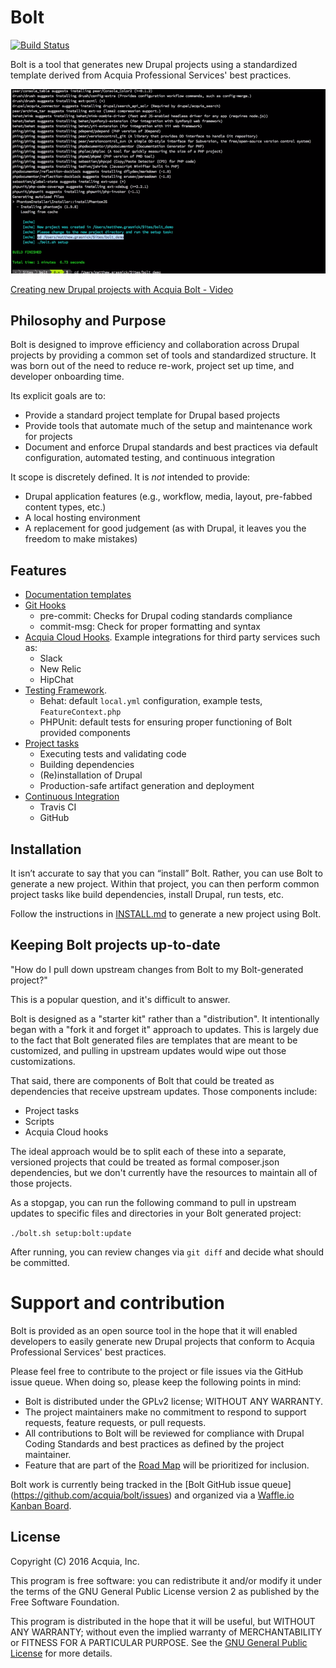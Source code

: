 # Bolt

[![Build Status](https://travis-ci.org/acquia/bolt.svg?branch=8.x)](https://travis-ci.org/acquia/bolt)

Bolt is a tool that generates new Drupal projects using a standardized template derived from Acquia Professional Services' best practices.

[![Creating new Drupal projects with Acquia Bolt - Video](acquia_bolt_video.png)](https://www.youtube.com/watch?v=BrsZAyfj2tE)

[Creating new Drupal projects with Acquia Bolt - Video](https://www.youtube.com/watch?v=BrsZAyfj2tE)

## Philosophy and Purpose

Bolt is designed to improve efficiency and collaboration across Drupal projects by providing a common set of tools and standardized structure. It was born out of the need to reduce re-work, project set up time, and developer onboarding time.

Its explicit goals are to:

* Provide a standard project template for Drupal based projects
* Provide tools that automate much of the setup and maintenance work for projects
* Document and enforce Drupal standards and best practices via default configuration, automated testing, and continuous integration

It scope is discretely defined. It is *not* intended to provide:

* Drupal application features (e.g., workflow, media, layout, pre-fabbed content types, etc.)
* A local hosting environment
* A replacement for good judgement (as with Drupal, it leaves you the freedom to make mistakes)

## Features

* [Documentation templates](template/README.md)
* [Git Hooks](template/scripts/git-hooks)
    * pre-commit: Checks for Drupal coding standards compliance
    * commit-msg: Check for proper formatting and syntax
* [Acquia Cloud Hooks](template/hooks). Example integrations for third party services such as:
    * Slack
    * New Relic
    * HipChat
* [Testing Framework](template/tests).
    * Behat: default `local.yml` configuration, example tests, `FeatureContext.php`
    * PHPUnit: default tests for ensuring proper functioning of Bolt provided components
* [Project tasks](template/readme/project-tasks.md)
    * Executing tests and validating code
    * Building dependencies
    * (Re)installation of Drupal
    * Production-safe artifact generation and deployment
* [Continuous Integration](template/build/README.md)
    * Travis CI
    * GitHub

## Installation

It isn’t accurate to say that you can “install” Bolt. Rather, you can use Bolt to generate a new project. Within that project, you can then perform common project tasks like build dependencies, install Drupal, run tests, etc.

Follow the instructions in [INSTALL.md](INSTALL.md) to generate a new project using Bolt.


## Keeping Bolt projects up-to-date

"How do I pull down upstream changes from Bolt to my Bolt-generated project?"

This is a popular question, and it's difficult to answer.

Bolt is designed as a "starter kit" rather than a "distribution". It intentionally began with a "fork it and forget it" approach to updates. This is largely due to the fact that Bolt generated files are templates that are meant to be customized, and pulling in upstream updates would wipe out those customizations.

That said, there are components of Bolt that could be treated as dependencies that receive upstream updates. Those components include:

* Project tasks
* Scripts
* Acquia Cloud hooks

The ideal approach would be to split each of these into a separate, versioned projects that could be treated as formal composer.json dependencies, but we don't currently have the resources to maintain all of those projects.

As a stopgap, you can run the following command to pull in upstream updates to specific files and directories in your Bolt generated project:

`./bolt.sh setup:bolt:update`

After running, you can review changes via `git diff` and decide what should be committed.

# Support and contribution

Bolt is provided as an open source tool in the hope that it will enabled developers to easily generate new Drupal projects that conform to Acquia Professional Services' best practices.

Please feel free to contribute to the project or file issues via the GitHub issue queue. When doing so, please keep the following points in mind:

* Bolt is distributed under the GPLv2 license; WITHOUT ANY WARRANTY.
* The project maintainers make no commitment to respond to support requests,
  feature requests, or pull requests.
* All contributions to Bolt will be reviewed for compliance with Drupal Coding
  Standards and best practices as defined by the project maintainer.
* Feature that are part of the [Road Map](https://github.com/acquia/bolt/wiki/Road-Map)
  will be prioritized for inclusion.

Bolt work is currently being tracked in the [Bolt GitHub issue queue]
(https://github.com/acquia/bolt/issues) and organized via a
[Waffle.io Kanban Board](https://waffle.io/acquia/bolt).

## License

Copyright (C) 2016 Acquia, Inc.

This program is free software: you can redistribute it and/or modify it under the terms of the GNU General Public License version 2 as published by the Free Software Foundation.

This program is distributed in the hope that it will be useful, but WITHOUT ANY WARRANTY; without even the implied warranty of MERCHANTABILITY or FITNESS FOR A PARTICULAR PURPOSE.  See the [GNU General Public License](LICENSE.txt) for more details.

